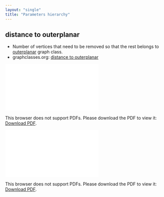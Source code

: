 ```yaml
---
layout: "single"
title: "Parameters hierarchy"
---
```

<!--this is a generated file-->

## distance to outerplanar
* Number of vertices that need to be removed so that the rest belongs to [outerplanar](#0oCyaG) graph class.
* graphclasses.org: [distance to outerplanar](https://www.graphclasses.org/classes/par_26.html)

<object data="../local_0oCyaG_dist.pdf" type="application/pdf" width="100%" height="480px"><embed src="../local_0oCyaG_dist.pdf"><p>This browser does not support PDFs. Please download the PDF to view it: <a href="../local_0oCyaG_dist.pdf">Download PDF</a>.</p></embed></object>


<object data="../0oCyaG_dist.pdf" type="application/pdf" width="100%" height="480px"><embed src="../0oCyaG_dist.pdf"><p>This browser does not support PDFs. Please download the PDF to view it: <a href="../0oCyaG_dist.pdf">Download PDF</a>.</p></embed></object>

